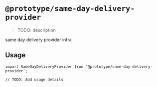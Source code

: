 # `@prototype/same-day-delivery-provider`

> TODO: description

same day delivery provider infra

## Usage

```
import SameDayDeliveryProvider from '@prototype/same-day-delivery-provider';

// TODO: Add usage details
```
